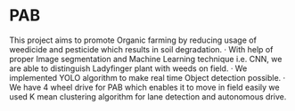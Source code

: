 # PAB
This project aims to promote Organic farming by reducing usage of weedicide and pesticide which results in soil degradation. · With help of proper Image segmentation and Machine Learning technique i.e. CNN, we are able to distinguish Ladyfinger plant with weeds on field. · We implemented YOLO algorithm to make real time Object detection possible. · We have 4 wheel drive for PAB which enables it to move in field easily we used K mean clustering algorithm for lane detection and autonomous drive.
